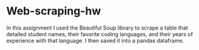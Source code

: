# Web-scraping-hw
In this assignment I used the Beautiful Soup library to scrape a table that detailed student names, their favorite coding languages, and their years of experience with that language. I then saved it into a pandas dataframe.
